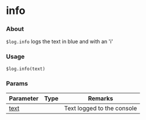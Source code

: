 # info

### About

`$log.info` logs the text in blue and with an 'i'

### Usage

`$log.info(text)`

### Params

<table><thead><tr><th>Parameter</th><th data-type="select">Type</th><th>Remarks</th></tr></thead><tbody><tr><td><a href="params/text.md">text</a></td><td></td><td>Text logged to the console</td></tr></tbody></table>
